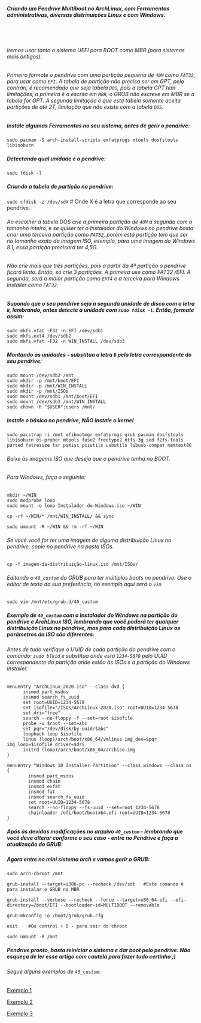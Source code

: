 ##### Criando um Pendrive Multiboot no ArchLinux, com Ferramentas administrativas, diversas distrinuições Linux e com Windows.
</br>
</br>

###### Iremos usar tanto o sistema UEFI para BOOT como MBR (para sistemas mais antigos).

###### Primeiro formate o pendrive com uma partição pequena de `40M` como `FAT32`, para usar como `EFI`. A tabela de partição não precisa ser em GPT, pelo contrári, é recomendado que seja tabela `DOS`, pois a tabela GPT tem limitações, a primeira é a escrita em `MBR`, o GRUB não escreve em MBR se a tabela for GPT. A segunda limitação é que esta tabela somente aceita partições de até 2T, limitação que não existe com a tabela `DOS`.

##### Instale algumas Ferramentas no seu sistema, antes de gerir o pendrive:
`sudo pacman -S arch-install-scripts exfatprogs mtools dosfstools libisoburn`

##### Detectando qual unidade é o pendrive:
`sudo fdisk -l`

##### Criando a tabela de partição no pendrive:
`sudo cfdisk -z /dev/sdX` # Onde X é a letra que corresponde ao seu pendrive.

###### Ao escolher a tabela DOS crie a primeira partição de `40M` a segunda com o tamanho inteiro, e se quiser ter o Instalador do Windows no pendrive basta criar uma terceira partição como `FAT32`, porém está partição tem que ser no tamanho exato da imagem ISO, exemplo, para uma imagem do Windows 8.1, essa partição precisará ter 4,5G.

###### Não crie mais que três partições, pois a partir da 4ª partição o pendrive ficará lento. Então, só crie 3 partições. A primeira use como FAT32 /EFI. A segunda, será a maior partição como `EXT4` e a terceira para Windows Installer como `FAT32`.

##### Supondo que o seu pendrive seja a segunda unidade de disco com a letra `B`, lembrando, antes detecte a unidade com `sudo fdisk -l`. Então, formate assim:
```
sudo mkfs.vfat -F32 -n EFI /dev/sdb1
sudo mkfs.ext4 /dev/sdb2
sudo mkfs.vfat -F32 -n WIN_INSTALL /dev/sdb3
```
##### Montando às unidades - substitua a letra `B` pela letra correspondente do seu pendrive:
```
sudo mount /dev/sdb2 /mnt
sudo mkdir -p /mnt/boot/EFI
sudo mkdir -p /mnt/WIN_INSTALL
sudo mkdir -p /mnt/ISOs
sudo mount /dev/sdb1 /mnt/boot/EFI
sudo mount /dev/sdb3 /mnt/WIN_INSTALL
sudo chown -R "$USER":users /mnt/
```
##### Instale o básico no pendrive, NÂO instale o kernel
`sudo pacstrap -i /mnt efibootmgr exfatprogs grub pacman dosfstools libisoburn os-prober mtools fuse2 freetype2 ntfs-3g sed f2fs-tools parted fatresize tar psmisc pciutils usbutils libusb-compat memtest86`

###### Baixe às imagems ISO que deseja que o pendrive tenha no BOOT.
###### Para Windows, faça o seguinte:
```
mkdir ~/WIN
sudo modprobe loop
sudo mount -o loop Instalador-do-Windows.iso ~/WIN

cp -rf ~/WIN/* /mnt/WIN_INSTALL/ && sync

sudo umount -R ~/WIN && rm -rf ~/WIN
```

###### Se você você for ter uma imagem de alguma distribuição Linux no pendrive, copie no pendrive na pasta ISOs.

`cp -f imagem-da-distribuição-linux.iso /mnt/ISOs/`

###### Editando o `40_custom` do GRUB para ter múltiplos boots no pendrive. Use o editor de texto da sua preferência, no exemplo aqui será o `vim`

`sudo vim /mnt/etc/grub.d/40_custom`

##### Exemplo de `40_custom` com o Instalador do Windows na partição do pendrive e ArchLinux ISO, lembrando que você poderá ter qualquer distribuição Linux no pendrive, mas para cada distribuição Linux os parâmetros da ISO são diferentes:

###### Antes de tudo verifique o UUID de cada partição do pendrive com o comando: `sudo blkid` e substitua onde está `1234-5678` pelo UUID correspondente da partição onde estão às ISOs e a partição do Windows Installer.

```
menuentry "ArchLinux-2020.iso" --class dvd {
      insmod part_msdos
      insmod search_fs_uuid
      set root=UUID=1234-5678
      set isofile="/ISOs/ArchLinux-2020.iso" root=UUID=1234-5678
      set dri="free"
      search --no-floppy -f --set=root $isofile
      probe -u $root --set=abc
      set pqr="/dev/disk/by-uuid/$abc"
      loopback loop $isofile
      linux (loop)/arch/boot/x86_64/vmlinuz img_dev=$pqr img_loop=$isofile driver=$dri
      initrd (loop)/arch/boot/x86_64/archiso.img
}

menuentry "Windows 10 Installer Partition" --class windows --class os {
        insmod part_msdos
        insmod chain
        insmod exfat
        insmod fat
        insmod search_fs_uuid
        set root=UUID=1234-5678
        search --no-floppy --fs-uuid --set=root 1234-5678
        chainloader /efi/boot/bootx64.efi root=UUID=1234-5678
}
```

##### Após às devidas modificações no arquivo `40_custom` - lembrando que você deve alterar conforme o seu caso - entre no Pendrive e faça a atualização do GRUB:

##### Agora entre no mini sistema arch e vamos gerir o GRUB:
```
sudo arch-chroot /mnt

grub-install --target=i386-pc --recheck /dev/sdb   #Este comando é para instalar o GRUB na MBR

grub-install --verbose --recheck --force --target=x86_64-efi --efi-directory=/boot/EFI --bootloader-id=MULTIBOOT --removable

grub-mkconfig -o /boot/grub/grub.cfg

exit    #Ou control + D - para sair do chroot

sudo umount -R /mnt
```

##### Pendrive pronto, basta reiniciar o sistema e dar boot pelo pendrive. Não esqueça de ler esse artigo com cautela para fazer tudo certinho ;)

###### Segue alguns exemplos de `40_custom`:
[Exemplo 1](https://github.com/felipefacundes/MultiBoot/blob/main/40_custom)

[Exemplo 2](https://github.com/felipefacundes/MultiBoot/blob/main/exemplos/40_custom.exemplo.2)

[Exemplo 3](https://github.com/felipefacundes/MultiBoot/blob/main/exemplos/40_custom.exemplo.3.diversos)
